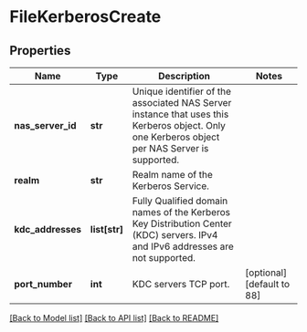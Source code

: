 # FileKerberosCreate

## Properties
Name | Type | Description | Notes
------------ | ------------- | ------------- | -------------
**nas_server_id** | **str** | Unique identifier of the associated NAS Server instance that uses this Kerberos object. Only one Kerberos object per NAS Server is supported. | 
**realm** | **str** | Realm name of the Kerberos Service. | 
**kdc_addresses** | **list[str]** | Fully Qualified domain names of the Kerberos Key Distribution Center (KDC) servers. IPv4 and IPv6 addresses are not supported. | 
**port_number** | **int** | KDC servers TCP port. | [optional] [default to 88]

[[Back to Model list]](../README.md#documentation-for-models) [[Back to API list]](../README.md#documentation-for-api-endpoints) [[Back to README]](../README.md)

